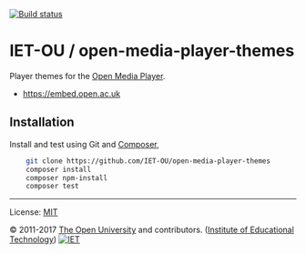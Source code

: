 [![Build status][travis-icon]][travis-ci]


# IET-OU / open-media-player-themes

Player themes for the [Open Media Player][omp].

* <https://embed.open.ac.uk>


## Installation

Install and test using Git and [Composer][],

```sh
    git clone https://github.com/IET-OU/open-media-player-themes
    composer install
    composer npm-install
    composer test
```

---
License:  [MIT][]

© 2011-2017 [The Open University][ou] and contributors. ([Institute of Educational Technology][iet])
[![IET][iet-logo]][iet]


[MIT]: http://iet-ou.mit-license.org/2011 "MIT license"
[omp]: https://github.com/IET-OU/open-media-player
[iet]: http://iet.open.ac.uk/
[iet-logo]: http://www.gravatar.com/avatar/94fd203f6c3a056cf590a76ea2f03387?t=IET&s=40
[ou]:  http://www.open.ac.uk/
[Composer]: https://getcomposer.org/
[travis-ci]: https://travis-ci.org/IET-OU/open-media-player-themes "Build status — Travis CI"
[travis-icon]: https://travis-ci.org/IET-OU/open-media-player-themes.svg
